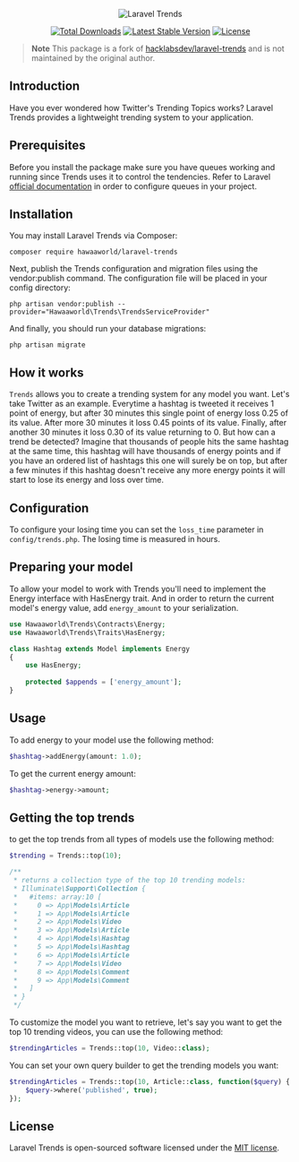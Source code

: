 <p align="center"><img src="https://i.ibb.co/cccf74t/logo.png" alt="Laravel Trends"></p>

<p align="center">
<a href="https://packagist.org/packages/hawaaworld/laravel-trends"><img src="https://poser.pugx.org/hawaaworld/laravel-trends/d/total" alt="Total Downloads"></a> <a href="https://packagist.org/packages/hawaaworld/laravel-trends"><img src="https://poser.pugx.org/hawaaworld/laravel-trends/v/stable" alt="Latest Stable Version"></a> <a href="https://packagist.org/packages/hawaaworld/laravel-trends"><img src="https://poser.pugx.org/hawaaworld/laravel-trends/license" alt="License"></a>
</p>

> **Note**
> This package is a fork of [hacklabsdev/laravel-trends](https://github.com/hacklabsdev/laravel-trends) and is not maintained by the original author.

## Introduction

Have you ever wondered how Twitter's Trending Topics works? Laravel Trends provides a lightweight trending system to your application.

## Prerequisites

Before you install the package make sure you have queues working and running since Trends uses it to control the tendencies. Refer to Laravel [official documentation](https://laravel.com/docs/master/queues#introduction "official documentation") in order to configure queues in your project.

## Installation

You may install Laravel Trends via Composer:

`composer require hawaaworld/laravel-trends`

Next, publish the Trends configuration and migration files using the vendor:publish command. The configuration file will be placed in your config directory:

`php artisan vendor:publish --provider="Hawaaworld\Trends\TrendsServiceProvider"`

And finally, you should run your database migrations:

`php artisan migrate`

## How it works

`Trends` allows you to create a trending system for any model you want. Let's take Twitter as an example. Everytime a hashtag is tweeted it receives 1 point of energy, but after 30 minutes this single point of energy loss 0.25 of its value. After more 30 minutes it loss 0.45 points of its value. Finally, after another 30 minutes it loss 0.30 of its value returning to 0. But how can a trend be detected? Imagine that thousands of people hits the same hashtag at the same time, this hashtag will have thousands of energy points and if you have an ordered list of hashtags this one will surely be on top, but after a few minutes if this hashtag doesn't receive any more energy points it will start to lose its energy and loss over time.

## Configuration

To configure your losing time you can set the `loss_time` parameter in `config/trends.php`. The losing time is measured in hours.

## Preparing your model

To allow your model to work with Trends you'll need to implement the Energy interface with HasEnergy trait. And in order to return the current model's energy value, add `energy_amount` to your serialization.
```php
use Hawaaworld\Trends\Contracts\Energy;
use Hawaaworld\Trends\Traits\HasEnergy;

class Hashtag extends Model implements Energy
{
    use HasEnergy;
    
    protected $appends = ['energy_amount'];
}
```
## Usage

To add energy to your model use the following method:
```php
$hashtag->addEnergy(amount: 1.0);
```

To get the current energy amount:

```php
$hashtag->energy->amount;
```

## Getting the top trends

to get the top trends from all types of models use the following method:

```php
$trending = Trends::top(10);

/**
 * returns a collection type of the top 10 trending models:
 * Illuminate\Support\Collection {
 *   #items: array:10 [
 *     0 => App\Models\Article
 *     1 => App\Models\Article
 *     2 => App\Models\Video
 *     3 => App\Models\Article
 *     4 => App\Models\Hashtag
 *     5 => App\Models\Hashtag
 *     6 => App\Models\Article
 *     7 => App\Models\Video
 *     8 => App\Models\Comment
 *     9 => App\Models\Comment
 *   ]
 * }
 */
```

To customize the model you want to retrieve, let's say you want to get the top 10 trending videos, you can use the following method:

```php
$trendingArticles = Trends::top(10, Video::class);
```

You can set your own query builder to get the trending models you want:
    
```php
$trendingArticles = Trends::top(10, Article::class, function($query) {
    $query->where('published', true);
});
```

## License

Laravel Trends is open-sourced software licensed under the [MIT license](LICENSE.md).
